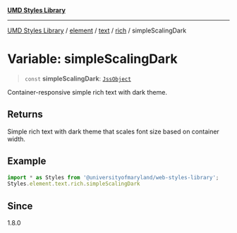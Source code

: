 [**UMD Styles Library**](../../../../../../README.md)

***

[UMD Styles Library](../../../../../../README.md) / [element](../../../../../README.md) / [text](../../../README.md) / [rich](../README.md) / simpleScalingDark

# Variable: simpleScalingDark

> `const` **simpleScalingDark**: [`JssObject`](../../../../../../utilities/namespaces/transform/type-aliases/JssObject.md)

Container-responsive simple rich text with dark theme.

## Returns

Simple rich text with dark theme that scales font size based on container width.

## Example

```typescript
import * as Styles from '@universityofmaryland/web-styles-library';
Styles.element.text.rich.simpleScalingDark
```

## Since

1.8.0
